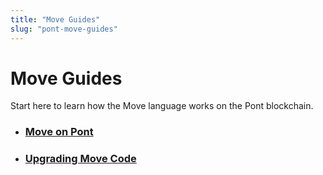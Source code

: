 ```yaml
---
title: "Move Guides"
slug: "pont-move-guides"
---
```


# Move Guides

Start here to learn how the Move language works on the Pont blockchain. 

- ### [Move on Pont](move-on-pont.md)
- ### [Upgrading Move Code](upgrading-move-code)
